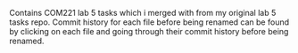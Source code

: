 Contains COM221 lab 5 tasks which i merged with from my original lab 5 tasks repo. Commit history for each file before being renamed can be found by clicking on each file and going through their commit history before being renamed. 
